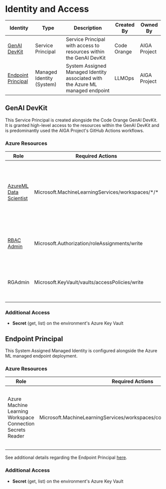 # Identity and Access

| Identity | Type | Description | Created By | Owned By |
| -------- | ---- | ----------- | ---------- | -------- |
| [GenAI DevKit](#genai-devkit) | Service Principal | Service Principal with access to resources within the GenAI DevKit | Code Orange | AIGA Project |
| [Endpoint Principal](#endpoint-principal) | Managed Identity (System) | System Assigned Managed Identity associated with the Azure ML managed endpoint | LLMOps | AIGA Project |

## GenAI DevKit

This Service Principal is created alongside the Code Orange GenAI DevKit. It is granted high-level access to the resources within the GenAI DevKit and is predominantly used the AIGA Project's GitHub Actions workflows.

### Azure Resources

| Role | Required Actions | Scope | Justification |
| ---- | ---------------- | ----- | ------------- |
| [AzureML Data Scientist](https://learn.microsoft.com/en-us/azure/role-based-access-control/built-in-roles/ai-machine-learning#azureml-data-scientist) | Microsoft.MachineLearningServices/workspaces/\*/\* |  Azure Machine Learning workspace | To create data assets, register experiments, execute and read prompt flows, deploy to endpoints etc. |
| [RBAC Admin](https://learn.microsoft.com/en-us/azure/role-based-access-control/built-in-roles/general#role-based-access-control-administrator) | Microsoft.Authorization/roleAssignments/write |  Azure Machine Learning workspace | To grant access to Endpoint Principals created by LLMOps. |
| RGAdmin | Microsoft.KeyVault/vaults/accessPolicies/write | Resource Group | To grant access to Endpoint Principals created by LLMOps. |

### Additional Access

- **Secret** (get, list) on the environment's Azure Key Vault

## Endpoint Principal

This System Assigned Managed Identity is configured alongside the Azure ML managed endpoint deployment.

### Azure Resources

| Role | Required Actions | Scope | Justification |
| ---- | ---------------- | ----- | ------------- |
| Azure Machine Learning Workspace Connection Secrets Reader | Microsoft.MachineLearningServices/workspaces/connections/listsecrets/action | Azure Machine Learning workspace | To access workspace's default secret store, including workspace connections, from the PromptFlow runtime. |

See additional details regarding the Endpoint Principal [here](https://learn.microsoft.com/en-us/azure/machine-learning/how-to-deploy-online-endpoint-with-secret-injection?view=azureml-api-2&tabs=sai#create-an-endpoint).

### Additional Access

- **Secret** (get, list) on the environment's Azure Key Vault
